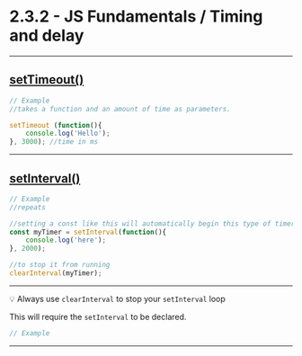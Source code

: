 # 2.3.2 - JS Fundamentals / Timing and delay

---

## [setTimeout()](https://www.w3schools.com/jsref/met_win_settimeout.asp)

```js
// Example
//takes a function and an amount of time as parameters.

setTimeout (function(){
    console.log('Hello');
}, 3000); //time in ms


```

---

## [setInterval()](https://www.w3schools.com/jsref/met_win_setinterval.asp)

```js
// Example
//repeats

//setting a const like this will automatically begin this type of timer and it will be happening.
const myTimer = setInterval(function(){
    console.log('here');
}, 2000);

//to stop it from running
clearInterval(myTimer);
```

---

💡 Always use `clearInterval` to stop your `setInterval` loop

This will require the `setInterval` to be declared.

```js
// Example

```

---


